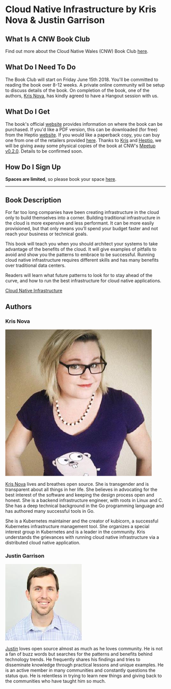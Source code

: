 # Cloud Native Infrastructure by Kris Nova & Justin Garrison

## What Is A CNW Book Club

Find out more about the Cloud Native Wales (CNW) Book Club [here](https://blog.cloudnativewales.io/bookclub).

## What Do I Need To Do

The Book Club will start on Friday June 15th 2018.  You'll be committed to reading the book over 8-12 weeks.  A private online community will be setup to discuss details of the book. On completion of the book, one of the authors, [Kris Nova](https://twitter.com/krisnova), has kindly agreed to have a Hangout session with us.

## What Do I Get

The book's official [website](https://www.cnibook.info/) provides information on where the book can be purchased. If you'd like a PDF version, this can be downloaded (for free) from the Heptio [website](http://go.heptio.com/cloud-native-infrastructure). If you would like a paperback copy, you can buy one from one of the retailers provided [here](https://www.cnibook.info/). Thanks to [Kris](https://twitter.com/krisnova) and [Heptio](https://twitter.com/heptio), we will be giving away some physical copies of the book at CNW's [Meetup v0.2.0](https://www.meetup.com/Cloud-Native-Wales/events/lxwbppyxjbsb/). Details to be confirmed soon.

## How Do I Sign Up

**Spaces are limited**, so please book your space [here](https://www.eventbrite.co.uk/e/cnw-book-club-cloud-native-infrastructure-by-kris-nova-tickets-46200822905).

---

## Book Description

For far too long companies have been creating infrastructure in the cloud only to build themselves into a corner. Building traditional infrastructure in the cloud is more expensive and less performant. It can be more easily provisioned, but that only means you’ll spend your budget faster and not reach your business or technical goals.

This book will teach you when you should architect your systems to take advantage of the benefits of the cloud. It will give examples of pitfalls to avoid and show you the patterns to embrace to be successful. Running cloud native infrastructure requires different skills and has many benefits over traditional data centers.

Readers will learn what future patterns to look for to stay ahead of the curve, and how to run the best infrastructure for cloud native applications.

[Cloud Native Infrastructure](https://www.cnibook.info/)

## Authors

### Kris Nova

![Kris Nova](/content/images/2018/05/KrisNova.png)

[Kris Nova]((https://twitter.com/krisnova)) lives and breathes open source. She is transgender and is transparent about all things in her life. She believes in advocating for the best interest of the software and keeping the design process open and honest. She is a backend infrastructure engineer, with roots in Linux and C. She has a deep technical background in the Go programming language and has authored many successful tools in Go.

She is a Kubernetes maintainer and the creator of kubicorn, a successful Kubernetes infrastructure management tool. She organizes a special interest group in Kubernetes and is a leader in the community. Kris understands the grievances with running cloud native infrastructure via a distributed cloud native application.

### Justin Garrison

![Justin Garrison](/content/images/2018/05/JustinGarrison.jpeg)

[Justin](https://twitter.com/rothgar) loves open source almost as much as he loves community. He is not a fan of buzz words but searches for the patterns and benefits behind technology trends. He frequently shares his findings and tries to disseminate knowledge through practical lessons and unique examples. He is an active member in many communities and constantly questions the status quo. He is relentless in trying to learn new things and giving back to the communities who have taught him so much.